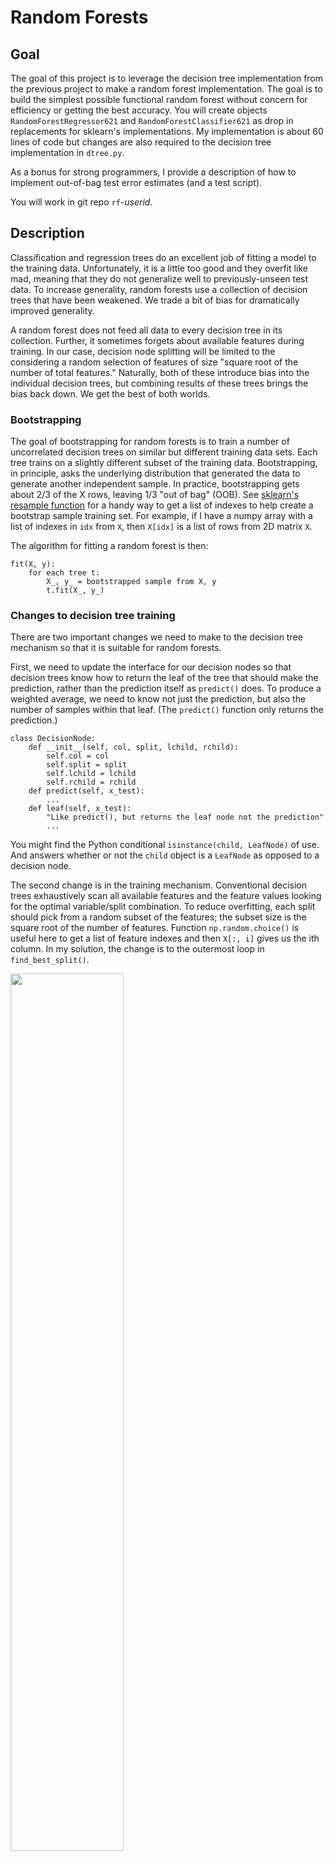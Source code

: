 #  Random Forests

## Goal

The goal of this project is to leverage the decision tree implementation from the previous project to make a random forest implementation. The goal is to build the simplest possible functional random forest without concern for efficiency or getting the best accuracy. You will create objects `RandomForestRegressor621` and `RandomForestClassifier621` as drop in replacements for sklearn's implementations. My implementation is about 60 lines of code but changes are also required to the decision tree implementation in `dtree.py`.

As a bonus for strong programmers, I provide a description of how to implement out-of-bag test error estimates (and a test script).

You will work in git repo `rf`-*userid*.

## Description

Classification and regression trees do an excellent job of fitting a model to the training data. Unfortunately, it is a little too good and they overfit like mad, meaning that they do not generalize well to previously-unseen test data. To increase generality, random forests use a collection of decision trees that have been weakened. We trade a bit of bias for dramatically improved generality.

A random forest does not feed all data to every decision tree in its collection. Further, it sometimes forgets about available features during training. In our case, decision node splitting will be limited to the considering a random selection of features of size "square root of the number of total features." Naturally, both of these introduce bias into the individual decision trees, but combining results of these trees brings the bias back down. We get the best of both worlds.

### Bootstrapping

The goal of bootstrapping for random forests is to train a number of uncorrelated decision trees on similar but different training data sets.  Each tree trains on a slightly different subset of the training data. Bootstrapping, in principle, asks the underlying distribution that generated the data to generate another independent sample. In practice, bootstrapping gets about 2/3 of the X rows, leaving 1/3 "out of bag" (OOB). See [sklearn's resample function](https://scikit-learn.org/stable/modules/generated/sklearn.utils.resample.html) for a handy way to get a list of indexes to help create a bootstrap sample training set. For example, if I have a numpy array with a list of indexes in `idx` from `X`, then `X[idx]`  is a list of rows from 2D matrix `X`.

The algorithm for fitting a random forest is then:

```
fit(X, y):
	for each tree t:
		X_, y_ = bootstrapped sample from X, y
		t.fit(X_, y_)
```

### Changes to decision tree training

There are two important changes we need to make to the decision tree mechanism so that it is suitable for random forests.

First, we need to update the interface for our decision nodes so that decision trees know how to return the leaf of the tree that should make the prediction, rather than the prediction itself as `predict()` does.   To produce a weighted average, we need to know not just the prediction, but also the number of samples within that leaf. (The `predict()` function only returns the prediction.)

```
class DecisionNode:
    def __init__(self, col, split, lchild, rchild):
        self.col = col
        self.split = split
        self.lchild = lchild
        self.rchild = rchild
    def predict(self, x_test):
        ...
    def leaf(self, x_test):
        "Like predict(), but returns the leaf node not the prediction"
        ...
```

You might find the Python conditional `isinstance(child, LeafNode)` of use. And answers whether or not the `child` object is a `LeafNode` as opposed to a decision node.

The second change is in the training mechanism. Conventional decision trees exhaustively scan all available features and the feature values looking for the optimal variable/split combination. To reduce overfitting, each split should pick from a random subset of the features; the subset size is the square root of the number of features.  Function `np.random.choice()` is useful here to get a list of feature indexes and then `X[:, i]` gives us the ith column.  In my solution,  the change is to the outermost loop in `find_best_split()`.

<img src="images/bestsplit.png" width="60%">


### RF Prediction

Once we've trained a forest of decision trees, we can make predictions for one or more feature vectors using `predict()`. For regression, the prediction for the forest is the weighted average of the predictions from the individual decision trees. If `X_test` passed to `predict()` is a two-dimensional matrix of *n* rows, then *n* predictions should be returned in an array from `predict()`. To make a prediction for a single feature vector, call `leaf()` on each tree to get the leaf node that contains the prediction information for the feature vector.  Each leaf has `n`, the number of observations in that leaf that can serve as our weight. The leaf also has a `prediction` that is the predicted y value for regression or class for classification. (We'll deal with classification separately.) First, compute the total weight of all `leaf.n` and then compute the sum of `leaf.prediction * leaf.n`. The prediction is then the weighted sum divided by the total weight.

For classification, it's a little more complicated Because we need a majority vote across all trees.  As with regression, go through all of the trees, and get the leaves associated with the prediction of a single feature vector.  Create a numpy array, say, `class_counts` that is big enough so that the maximum integer representing a class is a valid index in the array. Then, `class_counts[c]` gives the count associated with class `c`.  Add `leaf.n` to the `class_counts[leaf.prediction]` count. The class with the largest count should be the prediction; `np.argmax` is useful here.

### Object definitions

To mimic sklearn machine learning models, we need to create some class definitions. You can use the following as templates:

```
class RandomForestRegressor621:
    def __init__(self, n_trees=10, min_samples_leaf=3):
        self.n_trees = n_trees
        self.min_samples_leaf = min_samples_leaf
        self.trees = ...

    def fit(self, X, y) -> None:
        ...

    def predict(self, X_test) -> np.ndarray:
        ...
        
    def leaf(self, x_test):
        "Like predict(), but returns the leaf node not the prediction"
        return self.root.leaf(x_test)

    def score(self, X_test, y_test) -> float:
        ...
```

and

```
class RandomForestClassifier621:
    def __init__(self, n_trees=10, min_samples_leaf=3):
        self.n_trees = n_trees
        self.min_samples_leaf = min_samples_leaf
        self.trees = ...

    def fit(self, X, y) -> None:
        ...

    def predict(self, X_test) -> np.ndarray:
        ...
        
    def leaf(self, x_test):
        "Like predict(), but returns the leaf node not the prediction"
        return self.root.leaf(x_test)

    def score(self, X_test, y_test) -> float:
        ...    
```

## Getting started

Download the [test scripts](https://github.com/parrt/msds621/tree/master/projects/rf) and create blank script file `rf.py` with perhaps `import numpy as np` as starter code.  Copy your `dtree.py` script from the previous project into your project directory as well.  Make sure that you are creating files in the root directory of the repository. Add the files to your repository, commit, and push back to github.

In this way, you have started on the project without actually having to do any work. Getting over inertia is an important step in any project.

## Optional extension for out of bag error

If this project was too easy for you, and you would like more of a challenge, try to implement the OOB functionality. The R^2 and accuracy scores for OOB observations is and accurate estimate of the test error, all without requiring manual creation of a validation or test set. This is a major advantage of random forests.

A bootstrapped sample is roughly 2/3 of the training records for any given tree, which leaves 1/3 of the samples (OOB) as test set. After training each decision tree, make predictions for the OOB samples (those records not use to train that specific tree).  You will get a prediction for each OOB sample and you must add that to an overall prediction for that record. You must also track how many predictions were added so that you can compute an average later. Set field `self.oob_score_` to be consistent with the sklearn implementation.

For classification, you must track class counts for each OOB record with something like:

```
oob_sample_predictions = np.zeros(shape=(len(X),self.nunique))
```

Then, as with RF prediction, bump the count of the class predicted for each OOB record. Not every record from X will appear in some OOB sample because we're using a small number of trees like 15 or 20. Ignoring the zero counts, the OOB prediction should be the category with the largest count. That gives you the prediction for all X that appeared in some OOB sample. Test the accuracy of that with the associated y records. That is not the best OOB accuracy measure we can do, but it's close enough for our purposes.

I have provided a version of the tests for you so you can check your work:

```
$ python -m pytest -v test_rf_oob.py 
=============================== test session starts ================================
platform darwin -- Python 3.7.1, pytest-4.0.2, py-1.7.0, pluggy-0.8.0 -- ...
cachedir: .pytest_cache
rootdir: ...
plugins: remotedata-0.3.1, openfiles-0.3.1, doctestplus-0.2.0, arraydiff-0.3
collected 6 items                                                                  

test_rf_oob.py::test_boston_oob PASSED                                       [ 16%]
test_rf_oob.py::test_diabetes_oob PASSED                                     [ 33%]
test_rf_oob.py::test_california_oob PASSED                                   [ 50%]
test_rf_oob.py::test_iris_oob PASSED                                         [ 66%]
test_rf_oob.py::test_wine_oob PASSED                                         [ 83%]
test_rf_oob.py::test_breast_cancer_oob PASSED                                [100%]

================================= warnings summary =================================
...

-- Docs: https://docs.pytest.org/en/latest/warnings.html
====================== 6 passed, 3 warnings in 29.94 seconds =======================
```

## Deliverables

In your github repo `rf`-*userid*, you must provide the following files at the root of the repository directory:

* `dtree.py` This is the code from your previous project  but with the updates specified above to randomly select from a subset of the features during each split.
* `rf.py` This is file containing your `RandomForestRegressor621` and `RandomForestClassifier621` implementations.

I will copy in a clean version of the test script before grading your projects.

## Evaluation

We will run test script `test_rf.py` to evaluate your projects. With luck, getting a single test to pass for regression means that all regressors will pass. Getting a single classifier test to pass should mean you pass all of those. Regardless, you will receive 16.6% for each of 6 tests passed.

```
$ python -m pytest -v test_rf.py
=============================== test session starts ================================
platform darwin -- Python 3.7.1, pytest-4.0.2, py-1.7.0, pluggy-0.8.0 -- ...
cachedir: .pytest_cache
rootdir: ...
plugins: remotedata-0.3.1, openfiles-0.3.1, doctestplus-0.2.0, arraydiff-0.3
collected 6 items                                                                  

test_rf.py::test_boston PASSED                                               [ 16%]
test_rf.py::test_diabetes PASSED                                             [ 33%]
test_rf.py::test_california_housing PASSED                                   [ 50%]
test_rf.py::test_iris PASSED                                                 [ 66%]
test_rf.py::test_wine PASSED                                                 [ 83%]
test_rf.py::test_breast_cancer PASSED                                        [100%]

============================ 6 passed in 30.26 seconds =============================
```

*My test passes in roughly 30 seconds and you will lose 10% if your test takes longer than 1 minute.*
